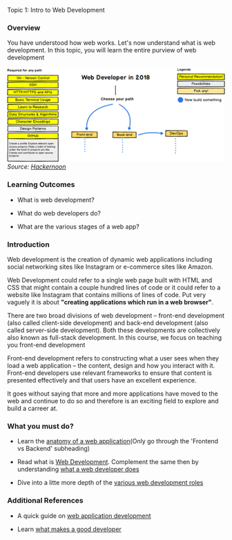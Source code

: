 Topic 1: Intro to Web Development

### Overview

You have understood how web works. Let's now understand what is web development. In this topic, you will learn the entire purview of web development

![sa](images/wd_path.png)
*Source: [Hackernoon](https://hackernoon.com/the-2019-web-developer-roadmap-ab89ac3c380e)*

### Learning Outcomes

- What is web development?

- What do web developers do?

- What are the various stages of a web app?

### Introduction

Web development is the creation of dynamic web applications including social networking sites like Instagram or e-commerce sites like Amazon.

Web Development could refer to a single web page built with HTML and CSS that might contain a couple hundred lines of code or it could refer to a website like Instagram that contains millions of lines of code. Put very vaguely it is about **"creating applications which run in a web browser"**. 

There are two broad divisions of web development – front-end development (also called client-side development) and back-end development (also called server-side development). Both these developments are collectively also known as full-stack development. In this course, we focus on teaching you front-end development

Front-end development refers to constructing what a user sees when they load a web application – the content, design and how you interact with it.  Front-end developers use relevant frameworks to ensure that content is presented effectively and that users have an excellent experience.


It goes without saying that more and more applications have moved to the web and continue to do so and therefore is an exciting field to explore and build a carreer at.

### What you must do?
 
- Learn the [anatomy of a web application](http://www.inventivewheel.com/2016/02/02/anatomy-of-web-application-explained/)(Only go through the 'Frontend vs Backend' subheading) 

- Read what is [Web Development](https://blog.internshala.com/2018/07/web-development-101-a-beginners-guide-to-learning-web-development/). Complement the same then by understanding [what a web developer does](https://www.youtube.com/watch?v=GEfuOMzRgXo)

- Dive into a litte more depth of the [various web development roles](https://www.cleveroad.com/blog/web-development-team-structure-and-everything-you-need-to-know-about-it)




### Additional References



- A quick guide on [web application development](https://medium.com/development-io/guide-to-web-application-development-23d958104f1c)

- Learn [what makes a good developer](https://jaredthenerd.com/2013/05/What-Makes-A-Good-Developer/)

